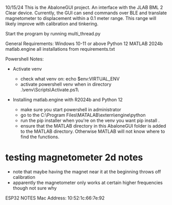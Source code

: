 10/15/24
This is the AbaloneGUI project. An interface with the JLAB BML 2 Clear device. Currently, the GUI can send commands over BLE and translate magnetometer to displacement within a 0.1 meter range. This range will likely improve with calibration and tinkering.

Start the program by running multi_thread.py 

General Requirements:
Windows 10-11 or above
Python 12
MATLAB 2024b
matlab.engine
all installations from requirements.txt


Powershell Notes:
- Activate venv
    - check what venv on:
        echo $env:VIRTUAL_ENV
    - activate powershell venv when in directory
        .\venv\Scripts\Activate.ps1\

- Installing matlab.engine with R2024b and Python 12
    - make sure you start powershell in administrator
    - go to the C:\Program Files\MATALAB\extern\engine\python
    - run the pip installer when you're on the venv you want
        pip install .
    - ensure that the MATLAB directory in this AbaloneGUI folder is added to the MATLAB directory. Otherwise MATLAB will not know where to find the functions.

# testing magnetometer 2d notes
- note that maybe having the magnet near it at the beginning throws off calibration
- apparently the magnetometer only works at certain higher frequencies though not sure why

ESP32 NOTES
Mac Address: 10:52:1c:66:7e:92
